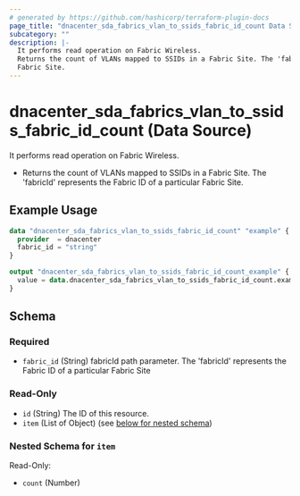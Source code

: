 ```yaml
---
# generated by https://github.com/hashicorp/terraform-plugin-docs
page_title: "dnacenter_sda_fabrics_vlan_to_ssids_fabric_id_count Data Source - terraform-provider-dnacenter"
subcategory: ""
description: |-
  It performs read operation on Fabric Wireless.
  Returns the count of VLANs mapped to SSIDs in a Fabric Site. The 'fabricId' represents the Fabric ID of a particular
  Fabric Site.
---
```


# dnacenter_sda_fabrics_vlan_to_ssids_fabric_id_count (Data Source)

It performs read operation on Fabric Wireless.

- Returns the count of VLANs mapped to SSIDs in a Fabric Site. The 'fabricId' represents the Fabric ID of a particular
Fabric Site.

## Example Usage

```terraform
data "dnacenter_sda_fabrics_vlan_to_ssids_fabric_id_count" "example" {
  provider  = dnacenter
  fabric_id = "string"
}

output "dnacenter_sda_fabrics_vlan_to_ssids_fabric_id_count_example" {
  value = data.dnacenter_sda_fabrics_vlan_to_ssids_fabric_id_count.example.item
}
```

<!-- schema generated by tfplugindocs -->
## Schema

### Required

- `fabric_id` (String) fabricId path parameter. The 'fabricId' represents the Fabric ID of a particular Fabric Site

### Read-Only

- `id` (String) The ID of this resource.
- `item` (List of Object) (see [below for nested schema](#nestedatt--item))

<a id="nestedatt--item"></a>
### Nested Schema for `item`

Read-Only:

- `count` (Number)
